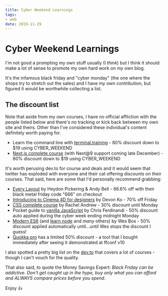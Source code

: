 ```yaml
---
title: Cyber Weekend Learnings
tags:
- web
date: 2019-11-29
---
```


# Cyber Weekend Learnings

I'm not good a prompting my own stuff usually (I _think_) but I think it should make a lot of sense to promote my own hard work on my own blog.

It's the infamous black friday and "cyber monday" (the one where the shops try to stretch out the sales) and I have my own contribution, but figured it would be worthwhile collecting a list.

<!--more-->

## The discount list

Note that aside from my own courses, I have no official affliction with the people listed below and there's no tracking or kick back between my own site and theirs. Other than I've considered these individual's content definitely worth paying for.

- Learn the command line with [terminal.training](https://terminal.training/?coupon=CYBER_WEEKEND) - 80% discount down to $19 using CYBER_WEEKEND
- [Next.js complete course](https://next.training.leftlogic.com/?coupon=CYBER_WEEKEND) (with Next@9 support coming late December) - 80% discount down to $19 using CYBER_WEEKEND

It's worth perusing dev.to for course and deals and it would seem that twitter has exploded with everyone and their cat offering discounts on their courses. That said, here are some that I'd personally recommend grabbing:

- [Every Layout](https://every-layout.dev/checkout/) by Heydon Pickering & Andy Bell - 66.6% off with their black metal friday code "666" on checkout
- [Introducing to Cinema 4D for designers](https://www.3dfordesigners.com/black-friday-2019) by Devon Ko - 70% off Friday
- [CSS complete course](https://thecssworkshop.com/courses) by Rachel Andrew - 30% discount until Monday
- Pocket guide to [vanilla JavaScript](https://vanillajsguides.com/) by Chris Ferdinandi - 50% discount auto applied during the cyber week ending midnight Monday
- [Modern ES6](https://es6.io) (and [learn node](https://learnnode.com/) and _many_ others) by Wes Bos - 50% discount applied automatically until…until Wes stops the discount I guess!
- [Quokka pro](https://quokkajs.com/pro/) has a limited 50% discount - a tool that I bought immediately after seeing it demonstrated at ffconf v10

I also spotted a pretty big list on the [dev.to](https://dev.to/duomly/black-friday-offer-80-discount-on-programming-courses-37o1) that covers a lot of courses - though I can't vouch for the quality.

That also said, to quote the Money Savings Expert: _Black Friday can be addictive. Don't get caught up in the hype, buy only what you can afford and ALWAYS compare prices before you spend._

Enjoy 👍
